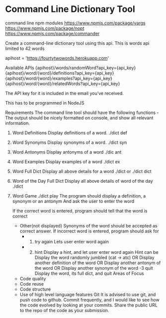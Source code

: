 # Command Line Dictionary Tool

command line npm modules
https://www.npmjs.com/package/yargs
https://www.npmjs.com/package/nopt
https://www.npmjs.com/package/commander

Create a command-line dictionary tool using this api.
This is words api limited to 42 words

apihost = 'https://fourtytwowords.herokuapp.com'

Available APIs
{apihost}/words/randomWord?api_key={api_key}
{apihost}/word/{word}/definitions?api_key={api_key}
{apihost}/word/{word}/examples?api_key={api_key}
{apihost}/word/{word}/relatedWords?api_key={api_key}

The API key for it is included in the email you’ve received.

This has to be programmed in NodeJS


Requirements
The command line tool should have the following functions - 
The output should be nicely formatted on console, and show all relevant information.

1. Word Definitions
	Display definitions of a word. 
	./dict def <word>

2. Word Synonyms
	Display synonyms of a word. 
	./dict syn <word>
3. Word Antonyms
	Display antonyms of a word
	./dic ant <word>

4. Word Examples
	Display examples of a word
	./dict ex <word>

5. Word Full Dict
	Display all above details for a word
	./dict <word> or ./dict dict <word>

6. Word of the Day Full Dict
	Display all above details of word of the day
	./dict

7. Word Game
	./dict play
	The program should display a definition, a synonym or an antonym
	And ask the user to enter the word

	If the correct word is entered, program should tell that the word is correct
	* Other(not displayed) Synonyms of the word should be accepted as correct answer.
	If incorrect word is entered, program should ask for
		- 1. try again
			Lets user enter word again

		- 2. hint
			Display a hint, and let user enter word again
			Hint can be
Display the word randomly jumbled (cat -> atc)
OR Display another definition of the word
OR Display another antonym of the word
OR Display another synonym of the word
		-3 quit
			Display the word, its full dict, and quit
Areas of Focus
	- Code quality
	- Code reuse
	- Code structure
	- Use of high level language features
Git
It is advised to use git, and push code to github. Commit frequently, and I would like to see how the code evolved by looking at your commits. Share the public URL to the repo of the code as your submission.

